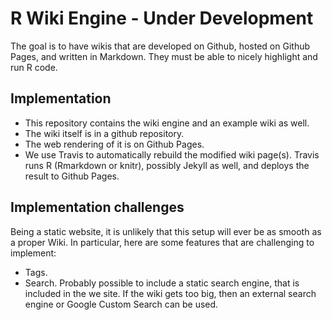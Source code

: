 
# R Wiki Engine - Under Development

The goal is to have wikis that are developed on Github,
hosted on Github Pages, and written in Markdown. They must be
able to nicely highlight and run R code.

## Implementation

* This repository contains the wiki engine and an
  example wiki as well.
* The wiki itself is in a github repository.
* The web rendering of it is on Github Pages.
* We use Travis to automatically rebuild the modified
  wiki page(s). Travis runs R (Rmarkdown or knitr),
  possibly Jekyll as well, and deploys the result to
  Github Pages.

## Implementation challenges

Being a static website, it is unlikely that this setup will
ever be as smooth as a proper Wiki. In particular, here are
some features that are challenging to implement:

* Tags.
* Search. Probably possible to include a static search engine,
  that is included in the we site. If the wiki gets too big,
  then an external search engine or Google Custom Search can
  be used.
